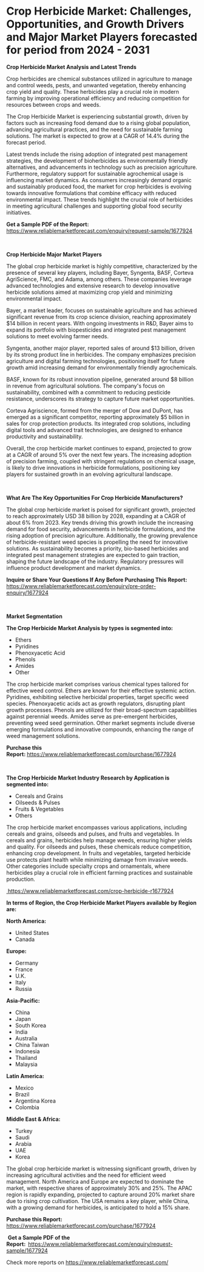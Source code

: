 <p><h1>Crop Herbicide Market: Challenges, Opportunities, and Growth Drivers and Major Market Players forecasted for period from 2024 - 2031</h1></p><p><strong>Crop Herbicide Market Analysis and Latest Trends</strong></p>
<p><p>Crop herbicides are chemical substances utilized in agriculture to manage and control weeds, pests, and unwanted vegetation, thereby enhancing crop yield and quality. These herbicides play a crucial role in modern farming by improving operational efficiency and reducing competition for resources between crops and weeds.</p><p>The Crop Herbicide Market is experiencing substantial growth, driven by factors such as increasing food demand due to a rising global population, advancing agricultural practices, and the need for sustainable farming solutions. The market is expected to grow at a CAGR of 14.4% during the forecast period.  </p><p>Latest trends include the rising adoption of integrated pest management strategies, the development of bioherbicides as environmentally friendly alternatives, and advancements in technology such as precision agriculture. Furthermore, regulatory support for sustainable agrochemical usage is influencing market dynamics. As consumers increasingly demand organic and sustainably produced food, the market for crop herbicides is evolving towards innovative formulations that combine efficacy with reduced environmental impact. These trends highlight the crucial role of herbicides in meeting agricultural challenges and supporting global food security initiatives.</p></p>
<p><strong>Get a Sample PDF of the Report:&nbsp;</strong> <a href="https://www.reliablemarketforecast.com/enquiry/request-sample/1677924?utm_campaign=1900&utm_medium=2&utm_source=Github&utm_content=ia&utm_term=28122024&utm_id=crop-herbicide">https://www.reliablemarketforecast.com/enquiry/request-sample/1677924</a></p>
<p>&nbsp;</p>
<p><strong>Crop Herbicide Major Market Players</strong></p>
<p><p>The global crop herbicide market is highly competitive, characterized by the presence of several key players, including Bayer, Syngenta, BASF, Corteva AgriScience, FMC, and Adama, among others. These companies leverage advanced technologies and extensive research to develop innovative herbicide solutions aimed at maximizing crop yield and minimizing environmental impact.</p><p>Bayer, a market leader, focuses on sustainable agriculture and has achieved significant revenue from its crop science division, reaching approximately $14 billion in recent years. With ongoing investments in R&D, Bayer aims to expand its portfolio with biopesticides and integrated pest management solutions to meet evolving farmer needs.</p><p>Syngenta, another major player, reported sales of around $13 billion, driven by its strong product line in herbicides. The company emphasizes precision agriculture and digital farming technologies, positioning itself for future growth amid increasing demand for environmentally friendly agrochemicals.</p><p>BASF, known for its robust innovation pipeline, generated around $8 billion in revenue from agricultural solutions. The company's focus on sustainability, combined with a commitment to reducing pesticide resistance, underscores its strategy to capture future market opportunities.</p><p>Corteva Agriscience, formed from the merger of Dow and DuPont, has emerged as a significant competitor, reporting approximately $5 billion in sales for crop protection products. Its integrated crop solutions, including digital tools and advanced trait technologies, are designed to enhance productivity and sustainability.</p><p>Overall, the crop herbicide market continues to expand, projected to grow at a CAGR of around 5% over the next few years. The increasing adoption of precision farming, coupled with stringent regulations on chemical usage, is likely to drive innovations in herbicide formulations, positioning key players for sustained growth in an evolving agricultural landscape.</p></p>
<p>&nbsp;</p>
<p><strong>What Are The Key Opportunities For Crop Herbicide Manufacturers?</strong></p>
<p><p>The global crop herbicide market is poised for significant growth, projected to reach approximately USD 38 billion by 2028, expanding at a CAGR of about 6% from 2023. Key trends driving this growth include the increasing demand for food security, advancements in herbicide formulations, and the rising adoption of precision agriculture. Additionally, the growing prevalence of herbicide-resistant weed species is propelling the need for innovative solutions. As sustainability becomes a priority, bio-based herbicides and integrated pest management strategies are expected to gain traction, shaping the future landscape of the industry. Regulatory pressures will influence product development and market dynamics.</p></p>
<p><strong>Inquire or Share Your Questions If Any Before Purchasing This Report:</strong> <a href="https://www.reliablemarketforecast.com/enquiry/pre-order-enquiry/1677924?utm_campaign=1900&utm_medium=2&utm_source=Github&utm_content=ia&utm_term=28122024&utm_id=crop-herbicide">https://www.reliablemarketforecast.com/enquiry/pre-order-enquiry/1677924</a></p>
<p>&nbsp;</p>
<p><strong>Market Segmentation</strong></p>
<p><strong>The Crop Herbicide Market Analysis by types is segmented into:</strong></p>
<p><ul><li>Ethers</li><li>Pyridines</li><li>Phenoxyacetic Acid</li><li>Phenols</li><li>Amides</li><li>Other</li></ul></p>
<p><p>The crop herbicide market comprises various chemical types tailored for effective weed control. Ethers are known for their effective systemic action. Pyridines, exhibiting selective herbicidal properties, target specific weed species. Phenoxyacetic acids act as growth regulators, disrupting plant growth processes. Phenols are utilized for their broad-spectrum capabilities against perennial weeds. Amides serve as pre-emergent herbicides, preventing weed seed germination. Other market segments include diverse emerging formulations and innovative compounds, enhancing the range of weed management solutions.</p></p>
<p><strong>Purchase this Report:&nbsp;</strong><a href="https://www.reliablemarketforecast.com/purchase/1677924?utm_campaign=1900&utm_medium=2&utm_source=Github&utm_content=ia&utm_term=28122024&utm_id=crop-herbicide">https://www.reliablemarketforecast.com/purchase/1677924</a></p>
<p>&nbsp;</p>
<p><strong>The Crop Herbicide Market Industry Research by Application is segmented into:</strong></p>
<p><ul><li>Cereals and Grains</li><li>Oilseeds & Pulses</li><li>Fruits & Vegetables</li><li>Others</li></ul></p>
<p><p>The crop herbicide market encompasses various applications, including cereals and grains, oilseeds and pulses, and fruits and vegetables. In cereals and grains, herbicides help manage weeds, ensuring higher yields and quality. For oilseeds and pulses, these chemicals reduce competition, enhancing crop development. In fruits and vegetables, targeted herbicide use protects plant health while minimizing damage from invasive weeds. Other categories include specialty crops and ornamentals, where herbicides play a crucial role in efficient farming practices and sustainable production.</p></p>
<p><a href="https://www.reliablemarketforecast.com/crop-herbicide-r1677924?utm_campaign=1900&utm_medium=2&utm_source=Github&utm_content=ia&utm_term=28122024&utm_id=crop-herbicide">&nbsp;https://www.reliablemarketforecast.com/crop-herbicide-r1677924</a></p>
<p><strong>In terms of Region, the Crop Herbicide Market Players available by Region are:</strong></p>
<p>
    <p> <strong> North America: </strong>
        <ul>
            <li>United States</li>
            <li>Canada</li>
        </ul>
        </p> 
    <p> <strong> Europe: </strong>
        <ul>
            <li>Germany</li>
            <li>France</li>
            <li>U.K.</li>
            <li>Italy</li>
            <li>Russia</li>
        </ul>
        </p> 
    <p> <strong> Asia-Pacific: </strong>
        <ul>
            <li>China</li>
            <li>Japan</li>
            <li>South Korea</li>
            <li>India</li>
            <li>Australia</li>
            <li>China Taiwan</li>
            <li>Indonesia</li>
            <li>Thailand</li>
            <li>Malaysia</li>
        </ul>
        </p> 
    <p> <strong> Latin America: </strong>
        <ul>
            <li>Mexico</li>
            <li>Brazil</li>
            <li>Argentina Korea</li>
            <li>Colombia</li>
        </ul>
        </p> 
    <p> <strong> Middle East & Africa: </strong>
        <ul>
            <li>Turkey</li>
            <li>Saudi</li>
            <li>Arabia</li>
            <li>UAE</li>
            <li>Korea</li>
        </ul>
    </p>
    </p>
<p><p>The global crop herbicide market is witnessing significant growth, driven by increasing agricultural activities and the need for efficient weed management. North America and Europe are expected to dominate the market, with respective shares of approximately 30% and 25%. The APAC region is rapidly expanding, projected to capture around 20% market share due to rising crop cultivation. The USA remains a key player, while China, with a growing demand for herbicides, is anticipated to hold a 15% share.</p></p>
<p><strong>Purchase this Report: </strong><a href="https://www.reliablemarketforecast.com/purchase/1677924?utm_campaign=1900&utm_medium=2&utm_source=Github&utm_content=ia&utm_term=28122024&utm_id=crop-herbicide">https://www.reliablemarketforecast.com/purchase/1677924</a></p>
<p>&nbsp;<strong>Get a Sample PDF of the Report:&nbsp;&nbsp;</strong><a href="https://www.reliablemarketforecast.com/enquiry/request-sample/1677924?utm_campaign=1900&utm_medium=2&utm_source=Github&utm_content=ia&utm_term=28122024&utm_id=crop-herbicide">https://www.reliablemarketforecast.com/enquiry/request-sample/1677924</a></p>
<p><strong></strong></p>
<p>Check more reports on <a href="https://www.reliablemarketforecast.com/?utm_campaign=1900&utm_medium=2&utm_source=Github&utm_content=ia&utm_term=28122024&utm_id=crop-herbicide">https://www.reliablemarketforecast.com/</a></p>